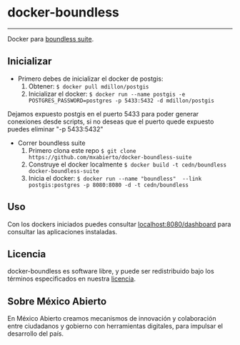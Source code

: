 # docker-boundless
----------------
Docker para [boundless suite](https://boundlessgeo.com/).

## Inicializar
- Primero debes de inicializar el docker de postgis:
  1. Obtener: ```$ docker pull mdillon/postgis```
  2. Inicializar el docker: ```$ docker run --name postgis -e POSTGRES_PASSWORD=postgres -p 5433:5432 -d mdillon/postgis```

Dejamos expuesto postgis en el puerto 5433 para poder generar conexiones desde scripts, si no deseas que el puerto quede expuesto puedes eliminar "-p 5433:5432"

- Correr boundless suite
  1. Primero clona este repo ```$ git clone https://github.com/mxabierto/docker-boundless-suite```
  2. Construye el docker localmente ```$ docker build -t cedn/boundless docker-boundless-suite```
  3. Inicia el docker: ```$ docker run --name "boundless"  --link postgis:postgres -p 8080:8080 -d -t cedn/boundless```

## Uso
Con los dockers iniciados puedes consultar [localhost:8080/dashboard](http://localhost:8080/dashboard/) para consultar las aplicaciones instaladas.

## Licencia
docker-boundless es software libre, y puede ser redistribuido bajo los términos especificados en nuestra [licencia](https://datos.gob.mx/libreusomx).

## Sobre México Abierto
En México Abierto creamos mecanismos de innovación y colaboración entre ciudadanos y gobierno con herramientas digitales, para	impulsar el desarrollo del país.
